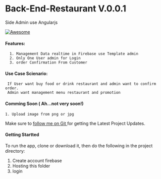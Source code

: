 # Back-End-Restaurant V.0.0.1
Side Admin use Angularjs

[![Awesome](https://cdn.rawgit.com/sindresorhus/awesome/d7305f38d29fed78fa85652e3a63e154dd8e8829/media/badge.svg)](https://github.com/retry0/EatInAja)

#### Features:
      1. Management Data realtime in Firebase use Template admin
      2. Only One User admin for Login
      3. order Confirmation From Customer
      
#### Use Case Scienario:
     If User want buy food or drink restaurant and admin want to confirm order.
     Admin want management menu restaurant and promotion
         

#### Comming Soon ( Ah...not very soon!)
    1. Upload image from png or jpg
    
     

Make sure to [follow me on Git ](http://github.com/retry0) for getting the Latest Project Updates. 

#### Getting Startted
To run the app, clone or download it, then do the following in the project directory:

1. Create account firebase
2. Hosting this folder
3. login
